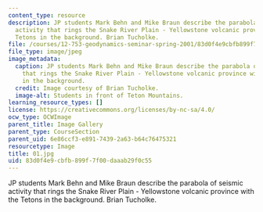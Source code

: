 ```yaml
---
content_type: resource
description: JP students Mark Behn and Mike Braun describe the parabola of seismic
  activity that rings the Snake River Plain - Yellowstone volcanic province with the
  Tetons in the background. Brian Tucholke.
file: /courses/12-753-geodynamics-seminar-spring-2001/83d0f4e9cbfb899f7f00daaab29f0c55_01.jpg
file_type: image/jpeg
image_metadata:
  caption: JP students Mark Behn and Mike Braun describe the parabola of seismic activity
    that rings the Snake River Plain - Yellowstone volcanic province with the Tetons
    in the background.
  credit: Image courtesy of Brian Tucholke.
  image-alt: Students in front of Teton Mountains.
learning_resource_types: []
license: https://creativecommons.org/licenses/by-nc-sa/4.0/
ocw_type: OCWImage
parent_title: Image Gallery
parent_type: CourseSection
parent_uid: 6e86ccf3-e891-7439-2a63-b64c76475321
resourcetype: Image
title: 01.jpg
uid: 83d0f4e9-cbfb-899f-7f00-daaab29f0c55
---
```

JP students Mark Behn and Mike Braun describe the parabola of seismic activity that rings the Snake River Plain - Yellowstone volcanic province with the Tetons in the background. Brian Tucholke.